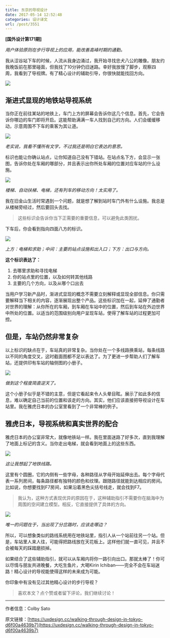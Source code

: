 ```yaml
---
title: 东京的导视设计
date: 2017-05-14 12:52:48
categories: 设计译文
url: /post/3551
---
```


**[国外设计第171期]**

*用户体验原则在步行导视上的应用，能改善高峰时期的通勤。*

我从涩谷站下车的时候，人流从我身边涌过，我开始寻找忠犬八公的雕像。朋友约我晚饭前在那里碰面，但我找了10分钟仍旧迷路。幸好我放慢了脚步，观察四周，我看到了导视牌。有了精心设计的辅助引导，你很快就能找回方向。

![](https://storageapi.fleek.co/0a3a8890-e65e-47ce-93d7-0442b9209d38-bucket/blog/posts/2017-05/05-10/1-5kYZGs043CWEayZzHzemIg.jpeg)

## 渐进式显现的地铁站导视系统

当你正在前往某站的地铁上，车门上方的屏幕会告诉你这几个信息。首先，它会告诉你哪边的车门即将开启。这能帮助满满一车人找到自己的方向。人们会缓缓移动，示意周围不下车的乘客为其让道。

![](https://storageapi.fleek.co/0a3a8890-e65e-47ce-93d7-0442b9209d38-bucket/blog/posts/2017-05/05-10/1-G7x2ng-PuhPZ7P6eaC-B-g.gif)

*老实说，我看不懂所有文字，不过我还是明白它表达的意思。*

标识也能让你确认站点，让你知道自己没有下错站。在站点名下方，会显示一张图，告诉你处在车厢的哪部分，并且表示出你所处车厢的位置对应车站的什么设施。

![](https://storageapi.fleek.co/0a3a8890-e65e-47ce-93d7-0442b9209d38-bucket/blog/posts/2017-05/05-10/1-Yq5IgyL87mH8aTI4RDD3mQ.jpeg)

*楼梯、自动扶梯、电梯，还有列车的移动方向！太实用了。*

我在旧金山生活时常遇到一个问题，就是想了解到站时车门外有什么设施。我总是从楼梯旁经过，然后要回头去找。

> 这些标识会告诉你当下正需要的重要信息，可以避免此类困扰。

下车后，你会看到指向四面八方的标识。

![](https://storageapi.fleek.co/0a3a8890-e65e-47ce-93d7-0442b9209d38-bucket/blog/posts/2017-05/05-10/1-7W76qua3OHO9DW-PtyieFQ.jpeg)

*上方：电梯和求助；中间：主要的站点设施和出入口；下方：出口与方向。*

**这个标识表达了：**

1. 去哪里求助和寻找电梯
2. 你的站点里的位置，以及如何转其他线路
3. 主要的几个方向，以及从哪个口出去

当用户学习新产品时，渐进式显现的概念不需要立刻解释或显现全部信息。你只需要解释当下相关的内容，逐渐展现出整个产品。这些标识加在一起，延伸了通勤者对世界的理解：从你所在的车厢，到车厢在车站中的位置，然后到车站在外边世界中所处的位置。以适当的范围级别向用户呈现车站，使得了解车站的过程更加可控。

## 但是，车站仍然非常复杂

以上标识的缺点在于，车站真的非常复杂。当你处在一个多线路换乘站，每条线路以不同的角度交叉，这时截面图都不足以表达了。为了更进一步帮助人们了解车站，还提供印有车站的轴侧图的小册子。

![](https://storageapi.fleek.co/0a3a8890-e65e-47ce-93d7-0442b9209d38-bucket/blog/posts/2017-05/05-10/1-K1StlN-BmY2v8Emj-l6APw.gif)

*做到这个程度简直逆天了。*

这个小册子似乎是不错的主意，但是它看起来令人头晕目眩。展示了如此多的信息，难以确定自己当前的位置和该走的方向。其实，他们应该直接把导视设计在车站里。我在雅虎日本的办公室里看到了一个非常棒的例子。

## 雅虎日本，导视系统和真实世界的配合

雅虎日本的办公室非常大，就像地铁站一样。我在里面迷路了好多次，直到我理解了地面上标记的含义。当你走出电梯，就会看到地面上的这些东西。

![](https://storageapi.fleek.co/0a3a8890-e65e-47ce-93d7-0442b9209d38-bucket/blog/posts/2017-05/05-10/1-gR7J_vLGEb_zADfzYC_VIw.jpeg)

*这让我想起了地铁线路。*

这里有个圆圈，它的内侧有一些字母，各种路径从字母开始延伸出去。每个字母代表一系列房间，每条路径都有独特的颜色和纹理。跟随路径就能到达相应的房间。比如说，你想要找到F7房间，如果沿着黑色尖括号线走，就会找到F7。

> 我认为，这种方式表现优异的原因在于，这种辅助指引不需要你在脑海中为周围的空间建立模型。相反，它直接提供了具体的方向。

![](https://storageapi.fleek.co/0a3a8890-e65e-47ce-93d7-0442b9209d38-bucket/blog/posts/2017-05/05-10/1-0lBt3ISXgpMv1DusQ8mutQ.jpeg)

*唯一的问题在于，当出现了分岔路时，应该走哪边？*

所以，可以想象类似的路线系统用在地铁站里，指引人从一个站前往另一个站。但是，车站里人来人往，可能得把路线放在天花板上。这样他们就一直可见，并且不会被每天的踩踏磨损掉。

如果结合了这些辅助指引，就可以从车厢内将你一路引向出口。那就太棒了！你可以尽情与朋友共进晚餐，大吃生鱼片，大喝Kirin Ichiban——完全不会在车站迷路！精心设计的导视能使得这样的未来成为可能。

你印象中有没有见过其他精心设计的步行导视？

> 喜欢本文？点个赞或者留下评论，我们继续讨论！

---

作者信息：Colby Sato

原文链接：[https://uxdesign.cc/walking-through-design-in-tokyo-d6f00a4639b7](https://uxdesign.cc/walking-through-design-in-tokyo-d6f00a4639b7)